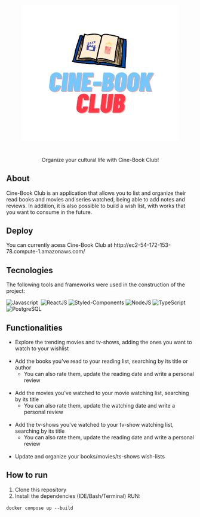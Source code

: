 <div align="center"><img src="frontend/src/assets/img/newlogo.png" width="420px">
<h1 margin-top="-100px"> </h1>

Organize your cultural life with Cine-Book Club!
  <br>
  </div>
</div>
 <h2>About</h2>
Cine-Book Club is an application that allows you to list and organize their read books and movies and series watched, being able to add notes and reviews. In addition, it is also possible to build a wish list, with works that you want to consume in the future.
  <br>
   <h2>Deploy</h2>
You can currently acess Cine-Book Club at http://ec2-54-172-153-78.compute-1.amazonaws.com/
  <br>
 <h2>Tecnologies</h2>
 The following tools and frameworks were used in the construction of the project:
 <br>
 <p>

![Javascript](https://img.shields.io/badge/JavaScript-323330?style=for-the-badge&logo=javascript&logoColor=F7DF1E)
<img src="https://img.shields.io/badge/Express.js-e9967a?style=for-the-badge&logo=express&logoColor=white" alt=""/>
![ReactJS](https://img.shields.io/badge/ReactJS-13cf35?style=for-the-badge&logo=react&logoColor=080808)
![Styled-Components](https://img.shields.io/badge/Styled-Components-61DAFB?style=for-the-badge&logo=styledcomponents&logoColor=61DAFB)
![NodeJS](https://img.shields.io/badge/NodeJS-F7DF1E?style=for-the-badge&logo=node.js&logoColor=080808)
![TypeScript](https://img.shields.io/badge/TypeScript-E4405F?style=for-the-badge&logo=typescript&logoColor=ffffff)
![PostgreSQL](https://img.shields.io/badge/PostgreSQL-78586f?style=for-the-badge&logo=PostgreSQL&logoColor=ffffff)
<img src="https://img.shields.io/badge/AWS-%23FF9900.svg?style=for-the-badge&logo=amazon-aws&logoColor=white" alt=""/>
<img src="https://img.shields.io/badge/docker-%230db7ed.svg?style=for-the-badge&logo=docker&logoColor=white" alt=""/>

</p>

 <h2>Functionalities</h2>
  <ul>
    <li> Explore the trending movies and tv-shows, adding the ones you want to watch to your wishlist</li>
  <br>
      <li>Add the books you've read to your reading list, searching by its title or author
        <ul> 
            <li>You can also rate them, update the reading date and write a personal review</li>
        </ul>  
      </li>
  <br>
        <li>Add the movies you've watched to your movie watching list, searching by its title
        <ul> 
            <li>You can also rate them, update the watching date and write a personal review</li>
        </ul>  
      </li>
  <br>
        <li>Add the tv-shows you've watched to your tv-show watching list, searching by its title
        <ul> 
            <li>You can also rate them, update the reading date and write a personal review</li>
        </ul>  
      </li>
<br>
  <li> Update and organize your books/movies/ts-shows wish-lists </li>
  
  </ul>


 <h2>How to run</h2>

1. Clone this repository
2. Install the dependencies (IDE/Bash/Terminal)
RUN:


```docker compose up --build```
